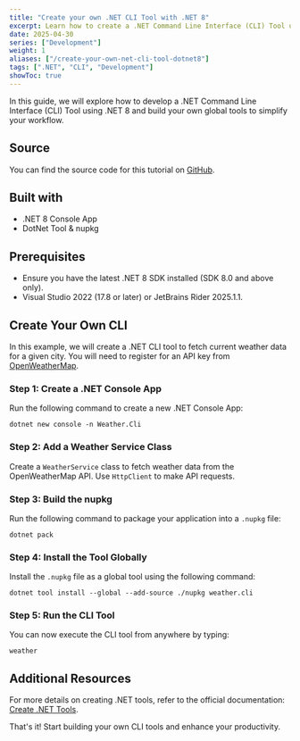```yaml
---
title: "Create your own .NET CLI Tool with .NET 8"
excerpt: Learn how to create a .NET Command Line Interface (CLI) Tool using .NET 8 and build your own global tools.
date: 2025-04-30
series: ["Development"]
weight: 1
aliases: ["/create-your-own-net-cli-tool-dotnet8"]
tags: [".NET", "CLI", "Development"]
showToc: true
---
```


In this guide, we will explore how to develop a .NET Command Line Interface (CLI) Tool using .NET 8 and build your own global tools to simplify your workflow.

## Source

You can find the source code for this tutorial on [GitHub](https://github.com/your-repo/dotnet-cli-tool).

## Built with

- .NET 8 Console App
- DotNet Tool & nupkg

## Prerequisites

- Ensure you have the latest .NET 8 SDK installed (SDK 8.0 and above only).
- Visual Studio 2022 (17.8 or later) or JetBrains Rider 2025.1.1.

## Create Your Own CLI

In this example, we will create a .NET CLI tool to fetch current weather data for a given city. You will need to register for an API key from [OpenWeatherMap](https://openweathermap.org/api).

### Step 1: Create a .NET Console App

Run the following command to create a new .NET Console App:

```shell
dotnet new console -n Weather.Cli
```

### Step 2: Add a Weather Service Class

Create a `WeatherService` class to fetch weather data from the OpenWeatherMap API. Use `HttpClient` to make API requests.

### Step 3: Build the nupkg

Run the following command to package your application into a `.nupkg` file:

```shell
dotnet pack
```

### Step 4: Install the Tool Globally

Install the `.nupkg` file as a global tool using the following command:

```shell
dotnet tool install --global --add-source ./nupkg weather.cli
```

### Step 5: Run the CLI Tool

You can now execute the CLI tool from anywhere by typing:

```shell
weather
```

## Additional Resources

For more details on creating .NET tools, refer to the official documentation: [Create .NET Tools](https://learn.microsoft.com/en-us/dotnet/core/tools/global-tools-how-to-create).

That's it! Start building your own CLI tools and enhance your productivity.
